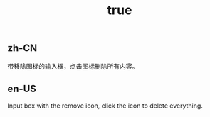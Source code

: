 ﻿---
order: 11
title:
  zh-CN: 带移除图标
  en-US: With clear icon

---

## zh-CN
带移除图标的输入框，点击图标删除所有内容。


## en-US
Input box with the remove icon, click the icon to delete everything.
